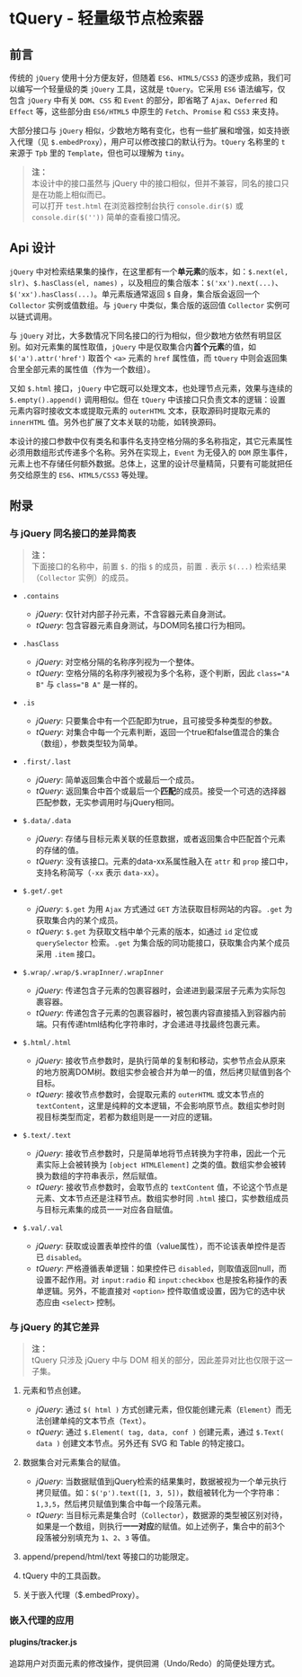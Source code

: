# tQuery - 轻量级节点检索器

## 前言

传统的 `jQuery` 使用十分方便友好，但随着 `ES6`、`HTML5/CSS3` 的逐步成熟，我们可以编写一个轻量级的类 `jQuery` 工具，这就是 `tQuery`。它采用 `ES6` 语法编写，仅包含 `jQuery` 中有关 `DOM`、`CSS` 和 `Event` 的部分，即省略了 `Ajax`、`Deferred` 和 `Effect` 等，这些部分由 `ES6/HTML5` 中原生的 `Fetch`、`Promise` 和 `CSS3` 来支持。

大部分接口与 `jQuery` 相似，少数地方略有变化，也有一些扩展和增强，如支持嵌入代理（见 `$.embedProxy`），用户可以修改接口的默认行为。`tQuery` 名称里的 `t` 来源于 `Tpb` 里的 `Template`，但也可以理解为 `tiny`。

> **注：**<br>
> 本设计中的接口虽然与 jQuery 中的接口相似，但并不兼容，同名的接口只是在功能上相似而已。<br>
> 可以打开 `test.html` 在浏览器控制台执行 `console.dir($)` 或 `console.dir($(''))` 简单的查看接口情况。<br>



## Api 设计

`jQuery` 中对检索结果集的操作，在这里都有一个**单元素**的版本，如：`$.next(el, slr)`、`$.hasClass(el, names)` ，以及相应的集合版本：`$('xx').next(...)`、`$('xx').hasClass(...)`。单元素版通常返回 `$` 自身，集合版会返回一个 `Collector` 实例或值数组。与 `jQuery` 中类似，集合版的返回值 `Collector` 实例可以链式调用。

与 `jQuery` 对比，大多数情况下同名接口的行为相似，但少数地方依然有明显区别。如对元素集的属性取值，`jQuery` 中是仅取集合内**首个元素**的值，如 `$('a').attr('href')` 取首个 `<a>` 元素的 `href` 属性值，而 `tQuery` 中则会返回集合里全部元素的属性值（作为一个数组）。

又如 `$.html` 接口，`jQuery` 中它既可以处理文本，也处理节点元素，效果与连续的 `$.empty().append()` 调用相似。但在 `tQuery` 中该接口只负责文本的逻辑：设置元素内容时接收文本或提取元素的 `outerHTML` 文本，获取源码时提取元素的 `innerHTML` 值。另外也扩展了文本关联的功能，如转换源码。

本设计的接口参数中仅有类名和事件名支持空格分隔的多名称指定，其它元素属性必须用数组形式传递多个名称。另外在实现上，`Event` 为无侵入的 `DOM` 原生事件，元素上也不存储任何额外数据。总体上，这里的设计尽量精简，只要有可能就把任务交给原生的 `ES6`、`HTML5/CSS3` 等处理。


## 附录

### 与 jQuery 同名接口的差异简表

> **注：**<br>
> 下面接口的名称中，前置 `$.` 的指 `$` 的成员，前置 `.` 表示 `$(...)` 检索结果（`Collector` 实例）的成员。

- `.contains`
    - *jQuery*: 仅针对内部子孙元素，不含容器元素自身测试。
    - *tQuery*: 包含容器元素自身测试，与DOM同名接口行为相同。

- `.hasClass`
    - *jQuery*: 对空格分隔的名称序列视为一个整体。
    - *tQuery*: 空格分隔的名称序列被视为多个名称，逐个判断，因此 `class="A B"` 与 `class="B A"` 是一样的。

- `.is`
    - *jQuery*: 只要集合中有一个匹配即为true，且可接受多种类型的参数。
    - *tQuery*: 对集合中每一个元素判断，返回一个true和false值混合的集合（数组），参数类型较为简单。

- `.first/.last`
    - *jQuery*: 简单返回集合中首个或最后一个成员。
    - *tQuery*: 返回集合中首个或最后一个**匹配**的成员。接受一个可选的选择器匹配参数，无实参调用时与jQuery相同。

- `$.data/.data`
    - *jQuery*: 存储与目标元素关联的任意数据，或者返回集合中匹配首个元素的存储的值。
    - *tQuery*: 没有该接口。元素的data-xx系属性融入在 `attr` 和 `prop` 接口中，支持名称简写（`-xx` 表示 `data-xx`）。

- `$.get/.get`
    - *jQuery*: `$.get` 为用 `Ajax` 方式通过 `GET` 方法获取目标网站的内容。`.get` 为获取集合内的某个成员。
    - *tQuery*: `$.get` 为获取文档中单个元素的版本，如通过 `id` 定位或 `querySelector` 检索。`.get` 为集合版的同功能接口，获取集合内某个成员采用 `.item` 接口。

- `$.wrap/.wrap/$.wrapInner/.wrapInner`
    - *jQuery*: 传递包含子元素的包裹容器时，会递进到最深层子元素为实际包裹容器。
    - *tQuery*: 传递包含子元素的包裹容器时，被包裹内容直接插入到容器内前端。只有传递html结构化字符串时，才会递进寻找最终包裹元素。

- `$.html/.html`
    - *jQuery*: 接收节点参数时，是执行简单的复制和移动，实参节点会从原来的地方脱离DOM树。数组实参会被合并为单一的值，然后拷贝赋值到各个目标。
    - *tQuery*: 接收节点参数时，会提取元素的 `outerHTML` 或文本节点的 `textContent`，这里是纯粹的文本逻辑，不会影响原节点。数组实参时则视目标类型而定，若都为数组则是一一对应的逻辑。

- `$.text/.text`
    - *jQuery*: 接收节点参数时，只是简单地将节点转换为字符串，因此一个元素实际上会被转换为 `[object HTMLElement]` 之类的值。数组实参会被转换为数组的字符串表示，然后赋值。
    - *tQuery*: 接收节点参数时，会取节点的 `textContent` 值，不论这个节点是元素、文本节点还是注释节点。数组实参时同 `.html` 接口，实参数组成员与目标元素集的成员一一对应各自赋值。

- `$.val/.val`
    - *jQuery*: 获取或设置表单控件的值（value属性），而不论该表单控件是否已 `disabled`。
    - *tQuery*: 严格遵循表单逻辑：如果控件已 `disabled`，则取值返回null，而设置不起作用。对 `input:radio` 和 `input:checkbox` 也是按名称操作的表单逻辑。另外，不能直接对 `<option>` 控件取值或设置，因为它的选中状态应由 `<select>` 控制。


### 与 jQuery 的其它差异

> **注：**<br>
> tQuery 只涉及 jQuery 中与 DOM 相关的部分，因此差异对比也仅限于这一子集。

1. 元素和节点创建。
    - *jQuery*: 通过 `$( html )` 方式创建元素，但仅能创建元素（`Element`）而无法创建单纯的文本节点（`Text`）。
    - *tQuery*: 通过 `$.Element( tag, data, conf )` 创建元素，通过 `$.Text( data )` 创建文本节点。另外还有 SVG 和 Table 的特定接口。

2. 数据集合对元素集合的赋值。
    - *jQuery*: 当数据赋值到jQuery检索的结果集时，数据被视为一个单元执行拷贝赋值。如：`$('p').text([1, 3, 5])`，数组被转化为一个字符串：`1,3,5`，然后拷贝赋值到集合中每一个段落元素。
    - *tQuery*: 当目标元素是集合时（`Collector`），数据源的类型被区别对待，如果是一个数组，则执行**一一对应**的赋值。如上述例子，集合中的前3个段落被分别填充为 `1`、`2`、`3` 等值。

3. append/prepend/html/text 等接口的功能限定。

4. tQuery 中的工具函数。

5. 关于嵌入代理（$.embedProxy）。



### 嵌入代理的应用

#### plugins/tracker.js

追踪用户对页面元素的修改操作，提供回溯（Undo/Redo）的简便处理方式。

